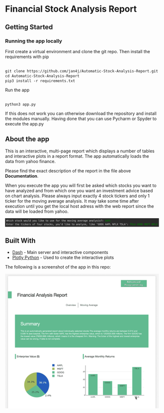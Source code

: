 # Financial Stock Analysis Report

## Getting Started

### Running the app locally

First create a virtual environment and clone the git repo.
Then install the requirements with pip

```

git clone https://github.com/jan4j/Automatic-Stock-Analysis-Report.git
cd Automatic-Stock-Analysis-Report
pip3 install -r requirements.txt

```

Run the app

```

python3 app.py

```

If this does not work you can otherwise download the repository and install the modules manually. Having done that you can use Pycharm or Spyder to execute the app.py

## About the app

This is an interactive, multi-page report which displays a number of tables and interactive plots in a report format. The app automatically loads the data from yahoo finance.

Please find the exact description of the report in the file above **Documentation**.

When you execute the app you will first be asked which stocks you want to have analyzed and from which one you want an investment advice based on chart analysis.
Please always input exactly 4 stock tickers and only 1 ticker for the moving average analysis.
It may take some time after execution until you get the local host adress with the web report since the data will be loaded from yahoo.


![Image description](screenshots/Screenshot1.png)

## Built With

- [Dash](https://dash.plot.ly/) - Main server and interactive components
- [Plotly Python](https://plot.ly/python/) - Used to create the interactive plots

The following is a screenshot of the app in this repo:

![animated](screenshots/financial-report-demo.gif)

